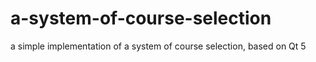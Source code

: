# a-system-of-course-selection
a simple implementation of a system of course selection, based on Qt 5
